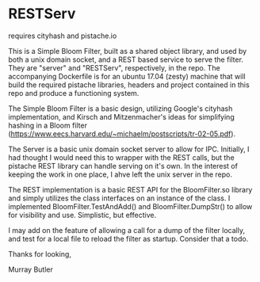 # RESTServ
requires cityhash and pistache.io

This is a Simple Bloom Filter, built as a shared object library, and used by both a unix domain socket,
and a REST based service to serve the filter.  They are "server" and "RESTServ", respectively, in the repo.
The accompanying Dockerfile is for an ubuntu 17.04 (zesty) machine that will build the required pistache
libraries, headers and project contained in this repo and produce a functioning system.

The Simple Bloom Filter is a basic design, utilizing Google's cityhash implementation, and Kirsch and
Mitzenmacher's ideas for simplifying hashing in a Bloom filter 
(https://www.eecs.harvard.edu/~michaelm/postscripts/tr-02-05.pdf).

The Server is a basic unix domain socket server to allow for IPC.  Initially, I had thought I would
need this to wrapper with the REST calls, but the pistache REST library can handle serving
on it's own.  In the interest of keeping the work in one place, I ahve left the unix server 
in the repo.

The REST implementation is a basic REST API for the BloomFilter.so library and simply utilizes the
class interfaces on an instance of the class.  I implemented BloomFilter.TestAndAdd() and BloomFilter.DumpStr()
to allow for visibility and use.  Simplistic, but effective.

I may add on the feature of allowing a call for a dump of the filter locally, and test for a local file 
to reload the filter as startup.  Consider that a todo.

Thanks for looking,

Murray Butler

